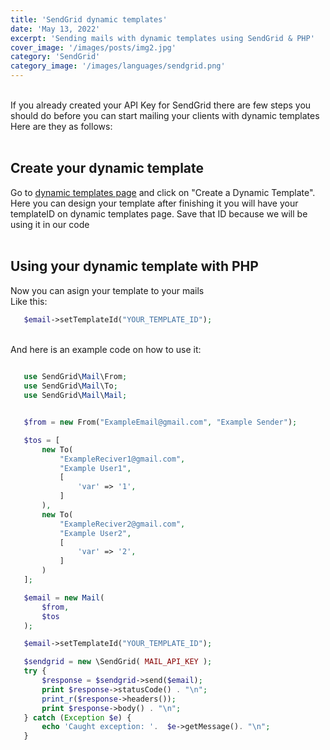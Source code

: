```yaml
---
title: 'SendGrid dynamic templates'
date: 'May 13, 2022'
excerpt: 'Sending mails with dynamic templates using SendGrid & PHP'
cover_image: '/images/posts/img2.jpg'
category: 'SendGrid'
category_image: '/images/languages/sendgrid.png'
---
```

<br/>
 If you already created your API Key for SendGrid there are few steps you should do before you can start mailing your clients with dynamic templates
Here are they as follows:
<br/><br/>

## Create your dynamic template
Go to [dynamic templates page](https://mc.sendgrid.com/dynamic-templates) and click on "Create a Dynamic Template". Here you can design your template after finishing it
you will have your templateID on dynamic templates page. Save that ID because we will be using it in our code
<br/><br/>

## Using your dynamic template with PHP

 Now you can asign your template to your mails
<br/>
Like this:
 ```php
    $email->setTemplateId("YOUR_TEMPLATE_ID");
```
<br/>
And here is  an example code on how to use it:

 ```php
    
    use SendGrid\Mail\From;
    use SendGrid\Mail\To;
    use SendGrid\Mail\Mail;


    $from = new From("ExampleEmail@gmail.com", "Example Sender");

    $tos = [
        new To(
            "ExampleReciver1@gmail.com",
            "Example User1",
            [
                'var' => '1',
            ]
        ),
        new To(
            "ExampleReciver2@gmail.com",
            "Example User2",
            [
                'var' => '2',
            ]
        )
    ];

    $email = new Mail(
        $from,
        $tos
    );

    $email->setTemplateId("YOUR_TEMPLATE_ID");

    $sendgrid = new \SendGrid( MAIL_API_KEY );
    try {
        $response = $sendgrid->send($email);
        print $response->statusCode() . "\n";
        print_r($response->headers());
        print $response->body() . "\n";
    } catch (Exception $e) {
        echo 'Caught exception: '.  $e->getMessage(). "\n";
    }
```
